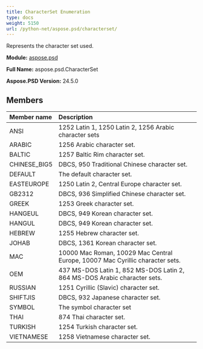 ```yaml
---
title: CharacterSet Enumeration
type: docs
weight: 5150
url: /python-net/aspose.psd/characterset/
---
```


Represents the character set used.

**Module:** [aspose.psd](/psd/python-net/aspose.psd/)

**Full Name:** aspose.psd.CharacterSet

**Aspose.PSD Version:** 24.5.0

## **Members**
| **Member name** | **Description** |
| :- | :- |
| ANSI | 1252 Latin 1, 1250 Latin 2, 1256 Arabic character sets |
| ARABIC | 1256 Arabic character set. |
| BALTIC | 1257 Baltic Rim character set. |
| CHINESE_BIG5 | DBCS, 950 Traditional Chinese character set. |
| DEFAULT | The default character set. |
| EASTEUROPE | 1250 Latin 2, Central Europe character set. |
| GB2312 | DBCS, 936 Simplified Chinese character set. |
| GREEK | 1253 Greek character set. |
| HANGEUL | DBCS, 949 Korean character set. |
| HANGUL | DBCS, 949 Korean character set. |
| HEBREW | 1255 Hebrew character set. |
| JOHAB | DBCS, 1361 Korean character set. |
| MAC | 10000 Mac Roman, 10029 Mac Central Europe, 10007 Mac Cyrillic character sets. |
| OEM | 437 MS-DOS Latin 1, 852 MS-DOS Latin 2, 864 MS-DOS Arabic character sets. |
| RUSSIAN | 1251 Cyrillic (Slavic) character set. |
| SHIFTJIS | DBCS, 932 Japanese character set. |
| SYMBOL | The symbol character set |
| THAI | 874 Thai character set. |
| TURKISH | 1254 Turkish character set. |
| VIETNAMESE | 1258 Vietnamese character set. |
